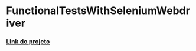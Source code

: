 # FunctionalTestsWithSeleniumWebdriver

### [Link do projeto]('https://github.com/paulojuniore/SeleniumTestsProject')
